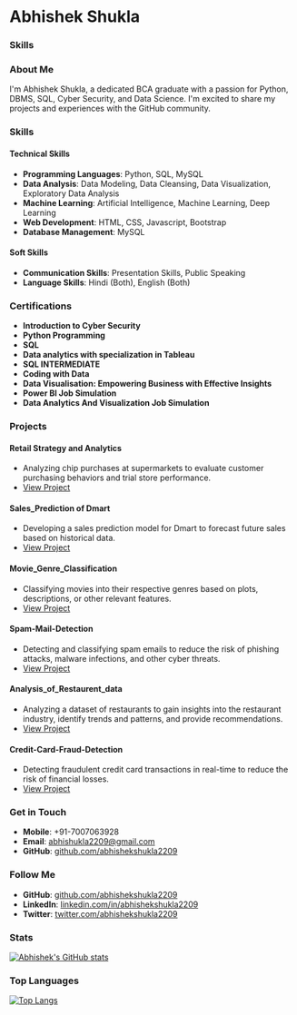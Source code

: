 # Abhishek Shukla


### Skills
### About Me

I'm Abhishek Shukla, a dedicated BCA graduate with a passion for Python, DBMS, SQL, Cyber Security, and Data Science. I'm excited to share my projects and experiences with the GitHub community.

### Skills

#### Technical Skills

* **Programming Languages**: Python, SQL, MySQL
* **Data Analysis**: Data Modeling, Data Cleansing, Data Visualization, Exploratory Data Analysis
* **Machine Learning**: Artificial Intelligence, Machine Learning, Deep Learning
* **Web Development**: HTML, CSS, Javascript, Bootstrap
* **Database Management**: MySQL
#### Soft Skills

* **Communication Skills**: Presentation Skills, Public Speaking
* **Language Skills**: Hindi (Both), English (Both)

### Certifications

* **Introduction to Cyber Security**
* **Python Programming**
* **SQL**
* **Data analytics with specialization in Tableau**
* **SQL INTERMEDIATE**
* **Coding with Data**
* **Data Visualisation: Empowering Business with Effective Insights**
* **Power BI Job Simulation**
* **Data Analytics And Visualization Job Simulation**

### Projects

#### Retail Strategy and Analytics

* Analyzing chip purchases at supermarkets to evaluate customer purchasing behaviors and trial store performance.
* [View Project](https://github.com/abhishekshukla2209/Retail-Strategy-and-Analytics)

#### Sales_Prediction of Dmart

* Developing a sales prediction model for Dmart to forecast future sales based on historical data.
* [View Project](https://github.com/abhishekshukla2209/Sales_Prediction_of_Dmart)

#### Movie_Genre_Classification

* Classifying movies into their respective genres based on plots, descriptions, or other relevant features.
* [View Project](https://github.com/abhishekshukla2209/Movie_Genre_Classification)

#### Spam-Mail-Detection

* Detecting and classifying spam emails to reduce the risk of phishing attacks, malware infections, and other cyber threats.
* [View Project](https://github.com/abhishekshukla2209/Spam-Mail-Detection)

#### Analysis_of_Restaurent_data

* Analyzing a dataset of restaurants to gain insights into the restaurant industry, identify trends and patterns, and provide recommendations.
* [View Project](https://github.com/abhishekshukla2209/Analysis_of_Restaurent_data)

#### Credit-Card-Fraud-Detection

* Detecting fraudulent credit card transactions in real-time to reduce the risk of financial losses.
* [View Project](https://github.com/abhishekshukla2209/Credit-Card-Fraud-Detection)

### Get in Touch

* **Mobile**: +91-7007063928
* **Email**: [abhishukla2209@gmail.com](mailto:abhishukla2209@gmail.com)
* **GitHub**: [github.com/abhishekshukla2209](https://github.com/abhishekshukla2209)

### Follow Me

* **GitHub**: [github.com/abhishekshukla2209](https://github.com/abhishekshukla2209)
* **LinkedIn**: [linkedin.com/in/abhishekshukla2209](https://linkedin.com/in/abhishekshukla2209)
* **Twitter**: [twitter.com/abhishekshukla2209](https://twitter.com/abhishekshukla2209)

### Stats

[![Abhishek's GitHub stats](https://github-readme-stats.vercel.app/api?username=Abhi212209&show_icons=true&theme=radical)](https://github.com/abhishekshukla2209)

### Top Languages

[![Top Langs](https://github-readme-stats.vercel.app/api/top-langs/?username=Abhi212209&layout=compact&theme=radical)](https://github.com/abhishekshukla2209)
